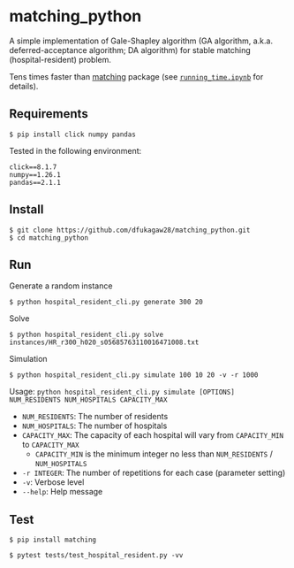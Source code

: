# matching_python

A simple implementation of Gale-Shapley algorithm (GA algorithm, a.k.a. deferred-acceptance algorithm; DA algorithm) for stable matching (hospital-resident) problem.

Tens times faster than [matching](https://github.com/daffidwilde/matching) package (see [`running_time.ipynb`](./running_time.ipynb) for details).

## Requirements

```
$ pip install click numpy pandas
```

Tested in the following environment:

```
click==8.1.7
numpy==1.26.1
pandas==2.1.1
```

## Install

```
$ git clone https://github.com/dfukagaw28/matching_python.git
$ cd matching_python
```

## Run

Generate a random instance

```
$ python hospital_resident_cli.py generate 300 20
```

Solve

```
$ python hospital_resident_cli.py solve instances/HR_r300_h020_s05685763110016471008.txt
```

Simulation

```
$ python hospital_resident_cli.py simulate 100 10 20 -v -r 1000
```

Usage: `python hospital_resident_cli.py simulate [OPTIONS] NUM_RESIDENTS NUM_HOSPITALS CAPACITY_MAX`

- `NUM_RESIDENTS`: The number of residents
- `NUM_HOSPITALS`: The number of hospitals
- `CAPACITY_MAX`: The capacity of each hospital will vary from `CAPACITY_MIN` to `CAPACITY_MAX`
  - `CAPACITY_MIN` is the minimum integer no less than `NUM_RESIDENTS` / `NUM_HOSPITALS`
- `-r INTEGER`: The number of repetitions for each case (parameter setting)
- `-v`: Verbose level
- `--help`: Help message

## Test

```
$ pip install matching
```

```
$ pytest tests/test_hospital_resident.py -vv
```
